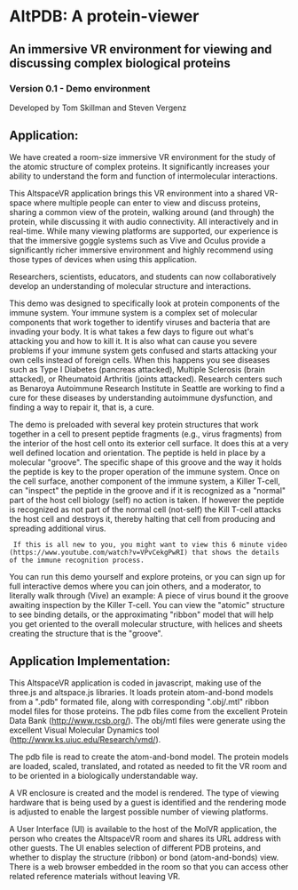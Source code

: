 # AltPDB: A protein-viewer
## An immersive VR environment for viewing and discussing complex biological proteins ##
### Version 0.1 - Demo environment

Developed by Tom Skillman and Steven Vergenz

## Application:

We have created a room-size immersive VR environment for the study of the atomic structure of complex proteins. It significantly increases your ability to understand the form and function of intermolecular interactions. 

This AltspaceVR application brings this VR environment into a shared VR-space where multiple people can enter to view and discuss proteins, sharing a common view of the protein, walking around (and through) the protein, while discussing it with audio connectivity. All interactively and in real-time. While many viewing platforms are supported, our experience is that the immersive goggle systems such as Vive and Oculus provide a significantly richer immersive environment and highly recommend using those types of devices when using this application.

Researchers, scientists, educators, and students can now collaboratively develop an understanding of molecular structure and interactions.

This demo was designed to specifically look at protein components of the immune system. Your immune system is a complex set of molecular components that work together to identify viruses and bacteria that are invading your body. It is what takes a few days to figure out what's attacking you and how to kill it. It is also what can cause you severe problems if your immune system gets confused and starts attacking your own cells instead of foreign cells. When this happens you see diseases such as Type I Diabetes (pancreas attacked), Multiple Sclerosis (brain attacked), or Rheumatoid Arthritis (joints attacked). Research centers such as Benaroya Autoimmune Research Institute in Seattle are working to find a cure for these diseases by understanding autoimmune dysfunction, and finding a way to repair it, that is, a cure. 

The demo is preloaded with several key protein structures that work together in a cell to present peptide fragments (e.g., virus fragments) from the interior of the host cell onto its exterior cell surface. It does this at a very well defined location and orientation. The peptide is held in place by a molecular "groove". The specific shape of this groove and the way it holds the peptide is key to the proper operation of the immune system. Once on the cell surface, another component of the immune system, a Killer T-cell, can "inspect" the peptide in the groove and if it is recognized as a "normal" part of the host cell biology (self) no action is taken. If however the peptide is recognized as not part of the normal cell (not-self) the Kill T-cell attacks the host cell and destroys it, thereby halting that cell from producing and spreading additional virus.

     If this is all new to you, you might want to view this 6 minute video (https://www.youtube.com/watch?v=VPvCekgPwRI) that shows the details of the immune recognition process.

You can run this demo yourself and explore proteins, or you can sign up for full interactive demos where you can join others, and a moderator, to literally walk through (Vive) an example: A piece of virus bound it the groove awaiting inspection by the Killer T-cell. You can view the "atomic" structure to see binding details, or the approximating "ribbon" model that will help you get oriented to the overall molecular structure, with helices and sheets creating the structure that is the "groove".

## Application Implementation:

This AltspaceVR application is coded in javascript, making use of the three.js and altspace.js libraries. It loads protein atom-and-bond models from a ".pdb" formated file, along with corresponding ".obj/.mtl" ribbon model files for those proteins. The pdb files come from the excellent Protein Data Bank (http://www.rcsb.org/). The obj/mtl files were generate using the excellent Visual Molecular Dynamics tool (http://www.ks.uiuc.edu/Research/vmd/).

The pdb file is read to create the atom-and-bond model. The protein models are loaded, scaled, translated, and rotated as needed to fit the VR room and to be oriented in a biologically understandable way. 

A VR enclosure is created and the model is rendered. The type of viewing hardware that is being used by a guest is identified and the rendering mode is adjusted to enable the largest possible number of viewing platforms.

A User Interface (UI) is available to the host of the MolVR application, the person who creates the AltspaceVR room and shares its URL address with other guests.  The UI enables selection of different PDB proteins, and whether to display the structure (ribbon) or bond (atom-and-bonds) view. There is a web browser embedded in the room so that you can access other related reference materials without leaving VR.

  
